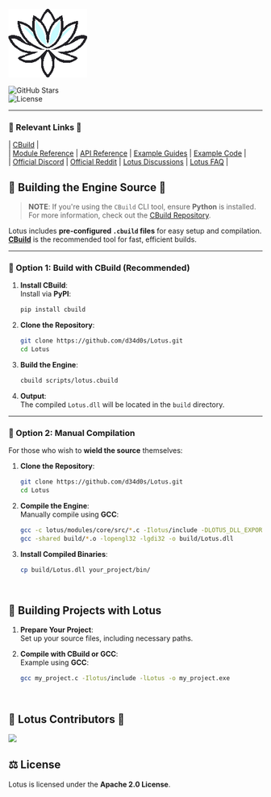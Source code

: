 ![Lotus](lotus/assets/logo.png)

![GitHub Stars](https://img.shields.io/github/stars/d34d0s/Lotus?style=flat&label=stars)  
![License](https://img.shields.io/badge/license-apache%2Flibpng-green.svg)  

---

### 🪷 Relevant Links 🪷

| [CBuild](https://github.com/d34d0s/CBuild) |  
| [Module Reference](https://github.com/d34d0s/Lotus/blob/main/docs/module_ref/module_ref.md) | [API Reference](https://github.com/d34d0s/Lotus/blob/main/docs/api_ref/api_ref.md) | [Example Guides](https://github.com/d34d0s/Lotus/blob/main/docs/examples/examples.md) |  [Example Code](https://github.com/d34d0s/Lotus/tree/main/examples) |   
| [Official Discord](https://discord.gg/kreGBCVsQQ) | [Official Reddit](https://www.reddit.com/r/LotusEngine/) | [Lotus Discussions](https://github.com/d34d0s/Lotus/discussions) | [Lotus FAQ](https://github.com/d34d0s/Lotus/wiki/Lotus-FAQ) |  


## 🪷 Building the Engine Source 🪷  

> **NOTE**: If you're using the `CBuild` CLI tool, ensure **Python** is installed. For more information, check out the [CBuild Repository](https://github.com/d34d0s/CBuild).

Lotus includes **pre-configured `.cbuild` files** for easy setup and compilation. **[CBuild](https://github.com/d34d0s/CBuild)** is the recommended tool for fast, efficient builds.

---

### 🪷 Option 1: Build with **CBuild** (Recommended)

1. **Install CBuild**:  
   Install via **PyPI**:  
   ```bash
   pip install cbuild
   ```

2. **Clone the Repository**:  
   ```bash
   git clone https://github.com/d34d0s/Lotus.git
   cd Lotus
   ```

3. **Build the Engine**:  
   ```bash
   cbuild scripts/lotus.cbuild
   ```

4. **Output**:  
   The compiled `Lotus.dll` will be located in the `build` directory.

---

### 🪷 Option 2: Manual Compilation

For those who wish to **wield the source** themselves:

1. **Clone the Repository**:  
   ```bash
   git clone https://github.com/d34d0s/Lotus.git
   cd Lotus
   ```

2. **Compile the Engine**:  
   Manually compile using **GCC**:  
   ```bash
   gcc -c lotus/modules/core/src/*.c -Ilotus/include -DLOTUS_DLL_EXPORT -o build/*.o
   gcc -shared build/*.o -lopengl32 -lgdi32 -o build/Lotus.dll
   ```

3. **Install Compiled Binaries**:  
   ```bash
   cp build/Lotus.dll your_project/bin/
   ```

<br>

## 🪷 Building Projects with **Lotus**

1. **Prepare Your Project**:  
   Set up your source files, including necessary paths.

2. **Compile with CBuild or GCC**:  
   Example using **GCC**:  
   ```bash
   gcc my_project.c -Ilotus/include -lLotus -o my_project.exe
   ```

<br>

## 🪷 Lotus Contributors 🪷

<a href="https://github.com/d34d0s/Lotus/graphs/contributors">
  <img src="https://contrib.rocks/image?repo=d34d0s/Lotus&max=500&columns=20&anon=1" />
</a>

<br>

## ⚖️ License

Lotus is licensed under the **Apache 2.0 License**.
